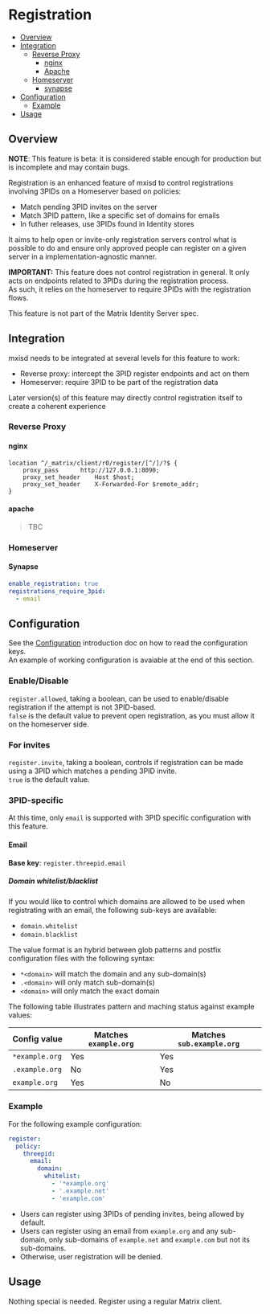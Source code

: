 # Registration
- [Overview](#overview)
- [Integration](#integration)
  - [Reverse Proxy](#reverse-proxy)
    - [nginx](#nginx)
    - [Apache](#apache)
  - [Homeserver](#homeserver)
    - [synapse](#synapse)
- [Configuration](#configuration)
  - [Example](#example)
- [Usage](#usage)

## Overview
**NOTE**: This feature is beta: it is considered stable enough for production but is incomplete and may contain bugs.

Registration is an enhanced feature of mxisd to control registrations involving 3PIDs on a Homeserver based on policies:
- Match pending 3PID invites on the server
- Match 3PID pattern, like a specific set of domains for emails
- In futher releases, use 3PIDs found in Identity stores

It aims to help open or invite-only registration servers control what is possible to do and ensure only approved people
can register on a given server in a implementation-agnostic manner.

**IMPORTANT:** This feature does not control registration in general. It only acts on endpoints related to 3PIDs during
the registration process.  
As such, it relies on the homeserver to require 3PIDs with the registration flows.

This feature is not part of the Matrix Identity Server spec.

## Integration
mxisd needs to be integrated at several levels for this feature to work:
- Reverse proxy: intercept the 3PID register endpoints and act on them
- Homeserver: require 3PID to be part of the registration data

Later version(s) of this feature may directly control registration itself to create a coherent experience
### Reverse Proxy
#### nginx
```nginx
location ^/_matrix/client/r0/register/[^/]/?$ {
	proxy_pass		http://127.0.0.1:8090;
	proxy_set_header	Host $host;
	proxy_set_header	X-Forwarded-For $remote_addr;
}
```

#### apache
> TBC

### Homeserver
#### Synapse
```yaml
enable_registration: true
registrations_require_3pid:
  - email
```

## Configuration
See the [Configuration](../configuration.md) introduction doc on how to read the configuration keys.  
An example of working configuration is avaiable at the end of this section.
### Enable/Disable
`register.allowed`, taking a boolean, can be used to enable/disable registration if the attempt is not 3PID-based.  
`false` is the default value to prevent open registration, as you must allow it on the homeserver side.

### For invites
`register.invite`, taking a boolean, controls if registration can be made using a 3PID which matches a pending 3PID invite.  
`true` is the default value.

### 3PID-specific
At this time, only `email` is supported with 3PID specific configuration with this feature.

#### Email
**Base key**: `register.threepid.email`

##### Domain whitelist/blacklist
If you would like to control which domains are allowed to be used when registrating with an email, the following sub-keys
are available:
- `domain.whitelist`
- `domain.blacklist`

The value format is an hybrid between glob patterns and postfix configuration files with the following syntax:
- `*<domain>` will match the domain and any sub-domain(s)
- `.<domain>` will only match sub-domain(s)
- `<domain>` will only match the exact domain

The following table illustrates pattern and maching status against example values:

| Config value   | Matches `example.org` | Matches `sub.example.org` |
|--------------- |-----------------------|---------------------------|
| `*example.org` | Yes                   | Yes                       |
| `.example.org` | No                    | Yes                       |
| `example.org`  | Yes                   | No                        |

### Example
For the following example configuration:
```yaml
register:
  policy:
    threepid:
      email:
        domain:
          whitelist:
            - '*example.org'
            - '.example.net'
            - 'example.com'
```
- Users can register using 3PIDs of pending invites, being allowed by default.
- Users can register using an email from `example.org` and any sub-domain, only sub-domains of `example.net` and `example.com` but not its sub-domains.
- Otherwise, user registration will be denied.

## Usage
Nothing special is needed. Register using a regular Matrix client.
